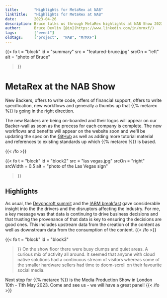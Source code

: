 ```yaml
---
title:       "Highlights for MetaRex at NAB"
linkTitle:   "Highlights for MetaRex at NAB"
date:        2023-04-26
description: Bruce talks us through MetaRex highlights at NAB Show 2023.
author:      Bruce Devlin [@in](https://www.linkedin.com/in/mrmxf/)
tags:        ["event"]
oldtags:     ["project",  "NAB", "MrMXF"]
---
```


{{< fo t = "block"
  id    = "summary"
  src   = "featured-bruce.jpg"
  srcOn = "left"
  alt = "photo of Bruce"
>}}

# MetaRex at the NAB Show

New Backers, offers to write code, offers of financial support, offers to write specification, new workflows and generally a thumbs up that {{% metarex %}} is going in the right direction.

The new Backers are being on-boarded and their logos will appear on our Backer-wall as soon as the process for each company is complete. The new workflows and benefits will appear on the website soon and we'll be updating the spec on the [GitHub] as well as adding more tutorial material and references to existing standards up which {{% metarex %}} is based.

{{< /fo >}}
<!-- ####################################################################### -->
{{< fo t = "block"
  id       = "block2"
  src      = "las vegas.jpg"
  srcOn    = "right"
  srcWidth = 0.5
  alt = "photo of the Las Vegas sign"
>}}

## Highlights

As usual, the [Devoncroft summit] and the [IABM breakfast] gave considerable insight into the the drivers and the disruptors affecting the industry. For me, a key message was that data is continuing to drive business decisions and that trusting the provenance of that data is key to ensuring the decisions are good ones. This includes upstream data from the creation of the content as well as downstream data from the consumption of the content.
{{< /fo >}}

{{< fo t = "block"
    id   = "block3"
>}}
On the show floor there were busy clumps and quiet areas. A curious mix of activity all around. It seemed that anyone with cloud native solutions had a continuous stream of visitors whereas some of the smaller hardware sellers had time to doom-scroll on their favourite social media.

Next stop for {{% metarex %}} is the Media Production Show in London 10th - 11th May 2023. Come and see us - we will have a great panel!
{{< /fo >}}

[GitHub]:  https://github.com/metarex-media
[Devoncroft summit]: https://devoncroft.com/2023/04/10/full-agenda-and-speaker-line-up-for-2023-devoncroft-executive-summit-las-vegas/
[IABM breakfast]: https://theiabm.org/state-of-the-industry-breakfast/